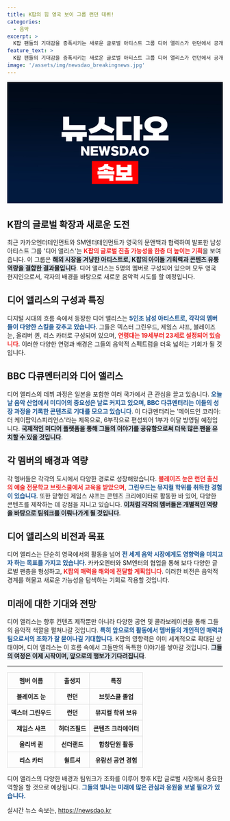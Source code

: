 ```yaml
---
title: K팝의 힘 영국 보이 그룹 런던 데뷔!
categories:
  - 음악
excerpt: >
  K팝 팬들의 기대감을 증폭시키는 새로운 글로벌 아티스트 그룹 디어 앨리스가 런던에서 공개됐다! BBC 다큐멘터리로 그들의 성장 과정을 최초 공개하며, 영국 음악 시장을 겨냥한 이들의 매력에 빠질 준비가 되셨나요?
feature_text: >
  K팝 팬들의 기대감을 증폭시키는 새로운 글로벌 아티스트 그룹 디어 앨리스가 런던에서 공개됐다! BBC 다큐멘터리로 그들의 성장 과정을 최초 공개하며, 영국 음악 시장을 겨냥한 이들의 매력에 빠질 준비가 되셨나요?
image: '/assets/img/newsdao_breakingnews.jpg'
---
```


<p><img src="/assets/img/newsdao_breakingnews.jpg" alt="ranknews 속보" /></p>

<h2 data-ke-size="size26">K팝의 글로벌 확장과 새로운 도전</h2>

<p data-ke-size="size16">최근 카카오엔터테인먼트와 SM엔터테인먼트가 영국의 문앤백과 협력하여 발표한 남성 아티스트 그룹 '디어 앨리스'는 <b><span style="color: #ee2323;">K팝의 글로벌 진출 가능성을 한층 더 높이는 기획</span></b>을 보여줍니다. 이 그룹은 <b><span style="background-color: #21538527;">해외 시장을 겨냥한 아티스트로, K팝의 아이돌 기획력과 콘텐츠 유통 역량을 결합한 결과물입니다</span></b>. 디어 앨리스는 5명의 멤버로 구성되어 있으며 모두 영국 현지인으로서, 각자의 배경을 바탕으로 새로운 음악적 시도를 할 예정입니다.</p>

<p data-ke-size="size16"></p>

<h2 data-ke-size="size26">디어 앨리스의 구성과 특징</h2>

<p data-ke-size="size16">디지털 시대의 흐름 속에서 등장한 디어 앨리스는 <b><span style="color: #1a5490;">5인조 남성 아티스트로, 각각의 멤버들이 다양한 스킬을 갖추고 있습니다</span></b>. 그들은 덱스터 그린우드, 제임스 샤프, 블레이즈 눈, 올리버 퀸, 리스 카터로 구성되어 있으며, <b><span style="color: #ee2323;">연령대는 19세부터 23세로 설정되어 있습니다</span></b>. 이러한 다양한 연령과 배경은 그들의 음악적 스펙트럼을 더욱 넓히는 기회가 될 것입니다.</p>

<p data-ke-size="size16"></p>

<h2 data-ke-size="size26">BBC 다큐멘터리와 디어 앨리스</h2>

<p data-ke-size="size16">디어 앨리스의 데뷔 과정은 일본을 포함한 여러 국가에서 큰 관심을 끌고 있습니다. <b><span style="color: #1a5490;">오늘날 음악 산업에서 미디어의 중요성은 날로 커지고 있으며, BBC 다큐멘터리는 이들의 성장 과정을 기록한 콘텐츠로 기대를 모으고 있습니다</span></b>. 이 다큐멘터리는 '메이드인 코리아: 더 케이팝익스피리언스'라는 제목으로, 6부작으로 편성되어 1부가 이달 방영될 예정입니다. <b><span style="background-color: #21538527;">국제적인 미디어 플랫폼을 통해 그들의 이야기를 공유함으로써 더욱 많은 팬을 유치할 수 있을 것입니다</span></b>.</p>

<p data-ke-size="size16"></p>

<h2 data-ke-size="size26">각 멤버의 배경과 역량</h2>

<p data-ke-size="size16">각 멤버들은 각각의 도시에서 다양한 경로로 성장해왔습니다. <b><span style="color: #ee2323;">블레이즈 눈은 런던 출신의 예술 전문학교 브릿스쿨에서 교육을 받았으며,</span></b> <b><span style="color: #1a5490;">그린우드는 뮤지컬 학위를 취득한 경험이 있습니다</span></b>. 또한 맏형인 제임스 샤프는 콘텐츠 크리에이터로 활동한 바 있어, 다양한 콘텐츠를 제작하는 데 강점을 지니고 있습니다. <b><span style="background-color: #21538527;">이처럼 각각의 멤버들은 개별적인 역량을 바탕으로 팀워크를 이뤄나가게 될 것입니다</span></b>.</p>

<p data-ke-size="size16"></p>

<h2 data-ke-size="size26">디어 앨리스의 비전과 목표</h2>

<p data-ke-size="size16">디어 앨리스는 단순히 영국에서의 활동을 넘어 <b><span style="color: #1a5490;">전 세계 음악 시장에게도 영향력을 미치고자 하는 목표를 가지고 있습니다</span></b>. 카카오엔터와 SM엔터의 협업을 통해 보다 다양한 글로벌 팬층을 형성하고, <b><span style="color: #ee2323;">K팝의 매력을 해외에 전달할 계획입니다</span></b>. 이러한 비전은 음악적 경계를 허물고 새로운 가능성을 탐색하는 기회로 작용할 것입니다.</p>

<p data-ke-size="size16"></p>

<h2 data-ke-size="size26">미래에 대한 기대와 전망</h2>

<p data-ke-size="size16">디어 앨리스는 향후 컨텐츠 제작뿐만 아니라 다양한 공연 및 콜라보레이션을 통해 그들의 음악적 색깔을 펼쳐나갈 것입니다. <b><span style="color: #1a5490;">특히 앞으로의 활동에서 멤버들의 개인적인 매력과 팀으로서의 조화가 잘 묻어나길 기대합니다</span></b>. K팝의 영향력은 이미 세계적으로 확대된 상태이며, 디어 앨리스는 이 흐름 속에서 그들만의 독특한 이야기를 쌓아갈 것입니다. <b><span style="background-color: #21538527;">그들의 여정은 이제 시작이며, 앞으로의 행보가 기다려집니다</span></b>.</p>

<p data-ke-size="size16"></p>

<hr>

<table style="width: 100%; border-collapse: collapse;">
    <tr>
        <th style="text-align: center; border: 1px solid #ddd; padding: 8px;"><b>멤버 이름</b></th>
        <th style="text-align: center; border: 1px solid #ddd; padding: 8px;"><b>출생지</b></th>
        <th style="text-align: center; border: 1px solid #ddd; padding: 8px;"><b>특징</b></th>
    </tr>
    <tr>
        <td style="text-align: center; border: 1px solid #ddd; padding: 8px;"><b>블레이즈 눈</b></td>
        <td style="text-align: center; border: 1px solid #ddd; padding: 8px;"><b>런던</b></td>
        <td style="text-align: center; border: 1px solid #ddd; padding: 8px;"><b>브릿스쿨 졸업</b></td>
    </tr>
    <tr>
        <td style="text-align: center; border: 1px solid #ddd; padding: 8px;"><b>덱스터 그린우드</b></td>
        <td style="text-align: center; border: 1px solid #ddd; padding: 8px;"><b>런던</b></td>
        <td style="text-align: center; border: 1px solid #ddd; padding: 8px;"><b>뮤지컬 학위 보유</b></td>
    </tr>
    <tr>
        <td style="text-align: center; border: 1px solid #ddd; padding: 8px;"><b>제임스 샤프</b></td>
        <td style="text-align: center; border: 1px solid #ddd; padding: 8px;"><b>허더즈필드</b></td>
        <td style="text-align: center; border: 1px solid #ddd; padding: 8px;"><b>콘텐츠 크리에이터</b></td>
    </tr>
    <tr>
        <td style="text-align: center; border: 1px solid #ddd; padding: 8px;"><b>올리버 퀸</b></td>
        <td style="text-align: center; border: 1px solid #ddd; padding: 8px;"><b>선더랜드</b></td>
        <td style="text-align: center; border: 1px solid #ddd; padding: 8px;"><b>합창단원 활동</b></td>
    </tr>
    <tr>
        <td style="text-align: center; border: 1px solid #ddd; padding: 8px;"><b>리스 카터</b></td>
        <td style="text-align: center; border: 1px solid #ddd; padding: 8px;"><b>윌트셔</b></td>
        <td style="text-align: center; border: 1px solid #ddd; padding: 8px;"><b>유람선 공연 경험</b></td>
    </tr>
</table>

<p data-ke-size="size16"></p>

<p data-ke-size="size16">디어 앨리스의 다양한 배경과 팀워크가 조화를 이루어 향후 K팝 글로벌 시장에서 중요한 역할을 할 것으로 예상됩니다. <b><span style="color: #1a5490;">그들의 빛나는 미래에 많은 관심과 응원을 보낼 필요가 있습니다.</span></b></p>
실시간 뉴스 속보는, <a href="https://newsdao.kr" rel="dofollow">https://newsdao.kr</a>


